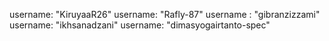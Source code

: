 username: "KiruyaaR26"
username: "Rafly-87"
username : "gibranzizzami"
username: "ikhsanadzani"
username: "dimasyogairtanto-spec"
